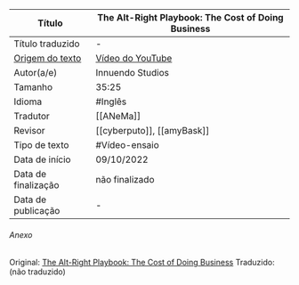 | Título              |The Alt-Right Playbook: The Cost of Doing Business|
| ------------------- | ------------- |
| Título traduzido    |-|
| [Origem do texto](https://youtu.be/wCl33v5969M)|[Vídeo do YouTube](https://youtu.be/wCl33v5969M)|
| Autor(a/e)          |Innuendo Studios|
| Tamanho             |35:25|
| Idioma              | #Inglês|
| Tradutor            |[[ANeMa]]|
| Revisor             |[[cyberputo]], [[amyBask]]|
| Tipo de texto       | #Vídeo-ensaio |
| Data de início      |09/10/2022|
| Data de finalização |não finalizado|
| Data de publicação  |-|

###### Anexo
Original: [The Alt-Right Playbook: The Cost of Doing Business](https://youtu.be/wCl33v5969M)
Traduzido: (não traduzido)
